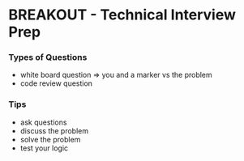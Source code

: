 # BREAKOUT - Technical Interview Prep

### Types of Questions
* white board question => you and a marker vs the problem
* code review question

### Tips
* ask questions
* discuss the problem
* solve the problem
* test your logic




































